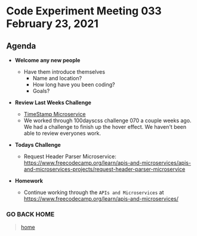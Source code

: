 # Code Experiment Meeting 033 February 23, 2021

## Agenda
- **Welcome any new people**
  - Have them introduce themselves
    - Name and location?
    - How long have you been coding?
    - Goals?


- **Review Last Weeks Challenge**
  - [TimeStamp Microservice](https://www.freecodecamp.org/learn/apis-and-microservices/apis-and-microservices-projects/timestamp-microservice)
  - We worked through 100dayscss challenge 070 a couple weeks ago.  We had a challenge to finish up the hover effect.  We haven't been able to review everyones work.


- **Todays Challenge**
  - Request Header Parser Microservice: https://www.freecodecamp.org/learn/apis-and-microservices/apis-and-microservices-projects/request-header-parser-microservice


- **Homework**
  - Continue working through the `APIs and Microservices` at https://www.freecodecamp.org/learn/apis-and-microservices/


### GO BACK HOME
> [home](../../../readme.md)